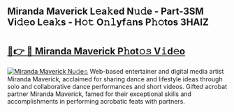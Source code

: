 ## Miranda Maverick L𝚎a𝚔ed N𝚞𝚍e - Part-3SM Vi𝚍𝚎o L𝚎a𝚔s - H𝚘𝚝 O𝚗𝚕yf𝚊ns P𝚑𝚘tos 3HAIZ

# <h2><a href="http://kf60am.oniu.top/?m=Miranda+Maverick">🔗👉 🔴 Miranda Maverick P𝚑ot𝚘𝚜 V𝚒d𝚎o</a></h2>

[![Miranda Maverick Nu𝚍e𝚜](https://i.imgur.com/0qMVB7G.gif)](http://kf60am.oniu.top/?m=Miranda+Maverick)
Web-based entertainer and digital media artist Miranda Maverick, acclaimed for sharing dance and lifestyle ideas through solo and collaborative dance performances and short videos. Gifted acrobat partner Miranda Maverick, famed for their exceptional skills and accomplishments in performing acrobatic feats with partners.  
